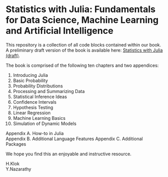 # Statistics with Julia: Fundamentals for Data Science, Machine Learning and Artificial Intelligence


This repository is a collection of all code blocks contained within our book. A preliminary draft version of the book is available here: [Statistics with Julia (draft)](https://people.smp.uq.edu.au/YoniNazarathy/julia-stats/StatisticsWithJulia.pdf). 

The book is comprised of the following ten chapters and two appendices:

1. Introducing Julia  
2. Basic Probability  
3. Probability Distributions  
4. Processing and Summarizing Data  
5. Statistical Inference Ideas  
6. Confidence Intervals   
7. Hypothesis Testing  
8. Linear Regression 
9. Machine Learning Basics
10. Simulation of Dynamic Models  

Appendix A. How-to in Julia  
Appendix B. Additional Language Features
Appendix C. Additional Packages

We hope you find this an enjoyable and instructive resource.

H.Klok  
Y.Nazarathy
